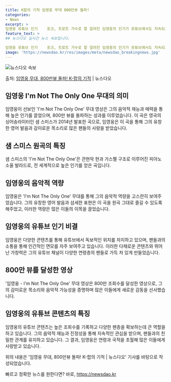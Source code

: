 ```yaml
---
title: K팝의 기적 임영웅 무대 800만뷰 돌파!
categories:
- News
excerpt: >
임영웅 유튜브 인기    포크, 트로트 가수로 잘 알려진 임영웅의 인기가 유튜브에서도 지속되고 있습니다. 임…
feature_text: >
## 뉴스다오 실시간 뉴스 속보입니다.

임영웅 유튜브 인기    포크, 트로트 가수로 잘 알려진 임영웅의 인기가 유튜브에서도 지속되고 있습니다. 임…
image: 'https://newsdao.kr/res/images/meta/newsdao_breakingnews.jpg'
---
```


![뉴스다오 속보](https://newsdao.kr/res/images/meta/newsdao_breakingnews.jpg)

<p>출처: <a href="https://newsdao.kr/4397" rel="dofollow">임영웅 무대, 800만뷰 돌파! K-팝의 기적</a> | 뉴스다오</p>

<h2 data-ke-size="size26">임영웅 I'm Not The Only One 무대의 의미</h2>
임영웅이 선보인 'I'm Not The Only One' 무대 영상은 그의 음악적 재능과 매력을 통해 높은 인기를 끌었으며, 800만 뷰를 돌파하는 성과를 이루었습니다. 이 곡은 영국의 싱어송라이터인 샘 스미스가 2014년 발표한 곡으로, 임영웅은 이 곡을 통해 그의 유창한 영어 발음과 감미로운 목소리로 많은 팬들의 사랑을 받았습니다.

<h2 data-ke-size="size26">샘 스미스 원곡의 특징</h2>
샘 스미스의 'I'm Not The Only One'은 관현악 현과 가스펠 구조로 이루어진 피아노 소울 발라드로, 전 세계적으로 높은 인기를 얻은 곡입니다.

<h2 data-ke-size="size26">임영웅의 음악적 역량</h2>
임영웅은 'I'm Not The Only One' 무대를 통해 그의 음악적 역량을 고스란히 보여주었습니다. 그의 유창한 영어 발음과 섬세한 표현은 이 곡을 원곡 그대로 즐길 수 있도록 해주었고, 이러한 역량은 많은 이들의 이목을 끌었습니다.

<h2 data-ke-size="size26">임영웅의 유튜브 인기 비결</h2>
임영웅은 다양한 콘텐츠를 통해 유튜브에서 독보적인 위치를 차지하고 있으며, 팬들과의 소통을 통해 인간적인 면모를 자주 보여주고 있습니다. 이러한 다채로운 콘텐츠와 뛰어난 가창력은 그의 유튜브 채널이 다양한 연령층의 팬들로 가득 차 있게 만들었습니다.

<h2 data-ke-size="size26">800만 뷰를 달성한 영상</h2>
'임영웅 - I'm Not The Only One' 무대 영상은 800만 조회수를 달성한 영상으로, 그의 감미로운 목소리와 음악적 가능성을 증명하며 많은 이들에게 새로운 감동을 선사했습니다.

<h2 data-ke-size="size26">임영웅의 유튜브 콘텐츠의 특징</h2>
임영웅의 유튜브 콘텐츠는 높은 조회수를 기록하고 다양한 팬층을 확보하는데 큰 역할을 하고 있습니다. 그의 음악적 재능과 진정성을 통해 지속적인 관심을 받으며, 팬들과의 친밀한 관계를 유지하고 있습니다. 그 결과, 임영웅은 연령과 국적을 초월해 많은 이들에게 사랑받고 있습니다.

위의 내용은 '임영웅 무대, 800만뷰 돌파! K-팝의 기적 | 뉴스다오' 기사를 바탕으로 작성되었습니다. 

빠르고 정확한 뉴스를 원한다면? 바로, <a href="https://newsdao.kr" rel="dofollow">https://newsdao.kr</a>


    
